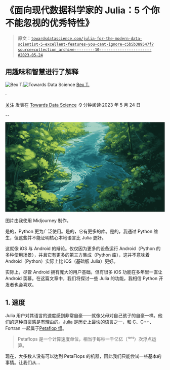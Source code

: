 # 《面向现代数据科学家的 Julia：5 个你不能忽视的优秀特性》

> 原文：[`towardsdatascience.com/julia-for-the-modern-data-scientist-5-excellent-features-you-cant-ignore-c5b5b389547f?source=collection_archive---------10-----------------------#2023-05-24`](https://towardsdatascience.com/julia-for-the-modern-data-scientist-5-excellent-features-you-cant-ignore-c5b5b389547f?source=collection_archive---------10-----------------------#2023-05-24)

## 用趣味和智慧进行了解释

[](https://ibexorigin.medium.com/?source=post_page-----c5b5b389547f--------------------------------)![Bex T.](https://ibexorigin.medium.com/?source=post_page-----c5b5b389547f--------------------------------)[](https://towardsdatascience.com/?source=post_page-----c5b5b389547f--------------------------------)![Towards Data Science](https://towardsdatascience.com/?source=post_page-----c5b5b389547f--------------------------------) [Bex T.](https://ibexorigin.medium.com/?source=post_page-----c5b5b389547f--------------------------------)

·

[关注](https://medium.com/m/signin?actionUrl=https%3A%2F%2Fmedium.com%2F_%2Fsubscribe%2Fuser%2F39db050c2ac2&operation=register&redirect=https%3A%2F%2Ftowardsdatascience.com%2Fjulia-for-the-modern-data-scientist-5-excellent-features-you-cant-ignore-c5b5b389547f&user=Bex+T.&userId=39db050c2ac2&source=post_page-39db050c2ac2----c5b5b389547f---------------------post_header-----------) 发表在 [Towards Data Science](https://towardsdatascience.com/?source=post_page-----c5b5b389547f--------------------------------) ·9 分钟阅读·2023 年 5 月 24 日[](https://medium.com/m/signin?actionUrl=https%3A%2F%2Fmedium.com%2F_%2Fvote%2Ftowards-data-science%2Fc5b5b389547f&operation=register&redirect=https%3A%2F%2Ftowardsdatascience.com%2Fjulia-for-the-modern-data-scientist-5-excellent-features-you-cant-ignore-c5b5b389547f&user=Bex+T.&userId=39db050c2ac2&source=-----c5b5b389547f---------------------clap_footer-----------)

--

[](https://medium.com/m/signin?actionUrl=https%3A%2F%2Fmedium.com%2F_%2Fbookmark%2Fp%2Fc5b5b389547f&operation=register&redirect=https%3A%2F%2Ftowardsdatascience.com%2Fjulia-for-the-modern-data-scientist-5-excellent-features-you-cant-ignore-c5b5b389547f&source=-----c5b5b389547f---------------------bookmark_footer-----------)![](img/f36f5b7ab356b04818fef14c6844a5a1.png)

图片由我使用 Midjourney 制作。

是的，Python 更为广泛使用。是的，它有更多的库。是的，我通过 Python 维生，但这些并不能证明核心本地语言比 Julia 更好。

这就像 iOS 与 Android 的辩论。仅仅因为更多的设备运行 Android（Python 的多种使用场景），并且它有更多的第三方集成（Python 库），这并不意味着 Android（Python）实际上比 iOS（基础版 Julia）更好。

实际上，尽管 Android 拥有庞大的用户基础，但有很多 iOS 功能在多年里一直让 Android 羡慕。在这篇文章中，我们将探讨一些 Julia 的功能，我相信 Python 开发者也会喜欢。

## 1\. 速度

Julia 用户对其语言的速度感到非常自豪——就像父母对自己孩子的自豪一样。他们的这种自豪感是有理由的。Julia 是历史上最快的语言之一，和 C、C++、Fortran 一起属于[Petaflop 组](https://discourse.julialang.org/t/what-makes-a-language-reach-the-petaflop-mark/79963)。

> Petaflops 是一个计算速度单位，相当于每秒一千亿亿（¹⁰¹⁵）次浮点运算。

现在，大多数人没有可以达到 PetaFlops 的机器，因此我们只能尝试一些基本的事情。让我们从…
